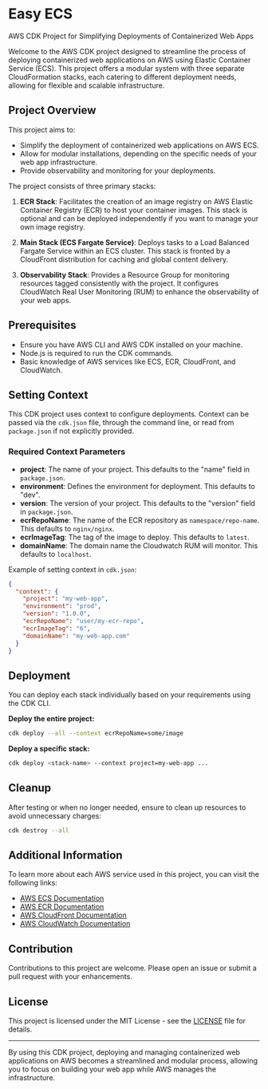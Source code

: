 # Easy ECS
AWS CDK Project for Simplifying Deployments of Containerized Web Apps

Welcome to the AWS CDK project designed to streamline the process of deploying containerized web applications on AWS using Elastic Container Service (ECS). This project offers a modular system with three separate CloudFormation stacks, each catering to different deployment needs, allowing for flexible and scalable infrastructure.

## Project Overview

This project aims to:

- Simplify the deployment of containerized web applications on AWS ECS.
- Allow for modular installations, depending on the specific needs of your web app infrastructure.
- Provide observability and monitoring for your deployments.

The project consists of three primary stacks:

1. **ECR Stack**: Facilitates the creation of an image registry on AWS Elastic Container Registry (ECR) to host your container images. This stack is optional and can be deployed independently if you want to manage your own image registry.

2. **Main Stack (ECS Fargate Service)**: Deploys tasks to a Load Balanced Fargate Service within an ECS cluster. This stack is fronted by a CloudFront distribution for caching and global content delivery.

3. **Observability Stack**: Provides a Resource Group for monitoring resources tagged consistently with the project. It configures CloudWatch Real User Monitoring (RUM) to enhance the observability of your web apps.

## Prerequisites

- Ensure you have AWS CLI and AWS CDK installed on your machine.
- Node.js is required to run the CDK commands.
- Basic knowledge of AWS services like ECS, ECR, CloudFront, and CloudWatch.

## Setting Context

This CDK project uses context to configure deployments. Context can be passed via the `cdk.json` file, through the command line, or read from `package.json` if not explicitly provided.

### Required Context Parameters

- **project**: The name of your project. This defaults to the "name" field in `package.json`.
- **environment**: Defines the environment for deployment. This defaults to "dev".
- **version**: The version of your project. This defaults to the "version" field in `package.json`.
- **ecrRepoName**: The name of the ECR repository as `namespace/repo-name`. This defaults to `nginx/nginx`.
- **ecrImageTag**: The tag of the image to deploy. This defaults to `latest`.
- **domainName**: The domain name the Cloudwatch RUM will monitor. This defaults to `localhost`.

Example of setting context in `cdk.json`:

```json
{
  "context": {
    "project": "my-web-app",
    "environment": "prod",
    "version": "1.0.0",
    "ecrRepoName": "user/my-ecr-repo",
    "ecrImageTag": "6",
    "domainName": "my-web-app.com"
  }
}
```

## Deployment

You can deploy each stack individually based on your requirements using the CDK CLI.

**Deploy the entire project:**

```sh
cdk deploy --all --context ecrRepoName=some/image
```

**Deploy a specific stack:**

```sh
cdk deploy <stack-name> --context project=my-web-app ...
```

## Cleanup

After testing or when no longer needed, ensure to clean up resources to avoid unnecessary charges:

```sh
cdk destroy --all
```

## Additional Information

To learn more about each AWS service used in this project, you can visit the following links:

- [AWS ECS Documentation](https://docs.aws.amazon.com/ecs/index.html)
- [AWS ECR Documentation](https://docs.aws.amazon.com/ecr/index.html)
- [AWS CloudFront Documentation](https://docs.aws.amazon.com/AmazonCloudFront/latest/DeveloperGuide/Introduction.html)
- [AWS CloudWatch Documentation](https://docs.aws.amazon.com/AmazonCloudWatch/latest/monitoring/WhatIsCloudWatch.html)

## Contribution

Contributions to this project are welcome. Please open an issue or submit a pull request with your enhancements.

## License

This project is licensed under the MIT License - see the [LICENSE](LICENSE) file for details.

---

By using this CDK project, deploying and managing containerized web applications on AWS becomes a streamlined and modular process, allowing you to focus on building your web app while AWS manages the infrastructure.
